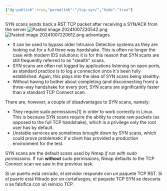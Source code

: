```yaml
---
{"dg-publish":true,"permalink":"/tcp-syn/","hide":"true"}
---
```



SYN scans sends back a RST TCP packet after receiving a SYN/ACK from the server
![Pasted image 20241007220542.png](/img/user/attachments/Pasted%20image%2020241007220542.png)
![Pasted image 20241007220612.png](/img/user/attachments/Pasted%20image%2020241007220612.png)
advantages
- It can be used to bypass older Intrusion Detection systems as they are looking out for a full three way handshake. This is often no longer the case with modern IDS solutions; it is for this reason that SYN scans are still frequently referred to as "stealth" scans.
- SYN scans are often not logged by applications listening on open ports, as standard practice is to log a connection once it's been fully established. Again, this plays into the idea of SYN scans being stealthy.
- Without having to bother about completing (and disconnecting from) a three-way handshake for every port, SYN scans are significantly faster than a standard TCP Connect scan.

There are, however, a couple of disadvantages to SYN scans, namely:

- They require sudo permissions[1] in order to work correctly in Linux. This is because SYN scans require the ability to create raw packets (as opposed to the full TCP handshake), which is a privilege only the root user has by default.
- Unstable services are sometimes brought down by SYN scans, which could prove problematic if a client has provided a production environment for the test.

SYN scans are the default scans used by Nmap _if run with sudo permissions_. If run **without** sudo permissions, Nmap defaults to the TCP Connect scan we saw in the previous task.

Si un puerto está cerrado, el servidor responde con un paquete TCP RST. Si el puerto está filtrado por un cortafuegos, el paquete TCP SYN se descarta o se falsifica con un reinicio TCP.
